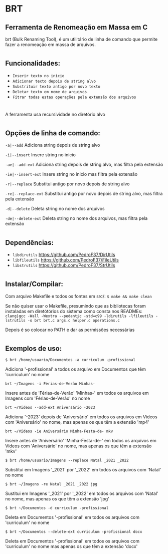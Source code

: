 # BRT
## Ferramenta de Renomeação em Massa em C
brt (Bulk Renaming Tool), é um utilitário de linha de comando que permite fazer a renomeação em massa de arquivos.
#
## Funcionalidades:
* `Inserir texto no inicio`
* `Adicionar texto depois de string alvo`
* `Substrituir texto antigo por novo texto`
* `Deletar texto em nome de arquivos`
* `Fitrar todas estas operações pela extensão dos arquivos`
#
A ferramenta usa recursividade no diretório alvo
#
## Opções de linha de comando:
`-a|--add` Adiciona string depois de string alvo

`-i|--insert` Insere string no inicio

`-ae|--add-ext` Adiciona string depois de string alvo, mas filtra pela extensão

`-ie|--insert-ext` Insere string no inicio mas filtra pela extensão

`-r|--replace` Substitui antigo por novo depois de string alvo

`-re|--replace-ext` Substitui antigo por novo depois de string alvo, mas filtra pela extensão

`-d|--delete` Deleta string no nome dos arquivos

`-de|--delete-ext` Deleta string no nome dos arquivos, mas filtra pela extensão
#
## Dependências:
* `libdirutils`  https://github.com/PedroF37/DirUtils
* `libfileutils`  https://github.com/PedroF37/FileUtils
* `libstrutils`  https://github.com/PedroF37/StrUtils
#
## Instalar/Compilar:
Com arquivo Makefile e todos os fontes em src/:
`$ make && make clean`

Se não quiser usar o Makefile, presumindo que as bibliotecas foram instaladas em diretótórios do sistema como consta nos READMEs:
`clang|gcc -Wall -Wextra --pedantic -std=c99 -ldirutils -lfileutils -lstrutils -o brt brt.c args.c helper.c operations.c`

Depois é so colocar no PATH e dar as permissões necessárias
#
## Exemplos de uso:
`$ brt /home/usuario/Documentos -a curriculum -profissional`

Adiciona '-profissional' a todos os arquivo em Documentos que têm 'curriculum' no nome

`brt ~/Imagens -i Férias-de-Verão Minhas-`

Insere antes de 'Férias-de-Verão' 'Minhas-' em todos os arquivos em Imagens com 'Férias-de-Verão' no nome

`brt ~/Videos --add-ext Aniversário -2023`

Adiciona '-2023' depois de 'Aniversário' em todos os arquivos em Videos com 'Aniversário' no nome, mas apenas os que têm a extensão 'mp4'

`brt ~/Videos -ie Aniversário Minha-Festa-de- mkv`

Insere antes de 'Aniversário' 'Minha-Festa-de-' em todos os arquivos em Videos com 'Aniversário' no nome, mas apenas os que têm a extensão 'mkv'

`$ brt /home/usuario/Imagens --replace Natal _2021 _2022`

Substitui em Imagens '_2021' por '_2022' em todos os arquivos com 'Natal' no nome

`$ brt ~/Imagens -re Natal _2021 _2022 jpg`

Sustitui em Imagens '_2021' por '_2022' em todos os arquivos com 'Natal' no nome, mas apenas os que têm a extensão 'jpg'

`$ brt ~/Documentos -d curriculum -profissional`

Deleta em Documentos '-profissional' em todos os arquivos com 'curriculum' no nome

`$ brt ~/Documentos --delete-ext curriculum -profissional docx`

 Deleta em Documentos '-profissional' em todos os arquivos com 'curriculum' no nome mas apenas os que têm a extensão 'docx'
